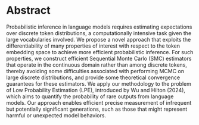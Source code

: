 # Abstract
Probabilistic inference in language models requires estimating expectations over discrete token distributions, a computationally intensive
task given the large vocabularies involved. We propose a novel approach
that exploits the differentiability of many properties of interest with
respect to the token embedding space to achieve more efficient probabilistic inference. For such properties, we construct efficient Sequential
Monte Carlo (SMC) estimators that operate in the continuous domain
rather than among discrete tokens, thereby avoiding some difficulties
associated with performing MCMC on large discrete distributions, and
provide some theoretical convergence guarantees for these estimators.
We apply our methodology to the problem of Low Probability Estimation (LPE), introduced by Wu and Hilton (2024), which aims to
quantify the probability of rare outputs from language models. Our
approach enables efficient precise measurement of infrequent but potentially significant generations, such as those that might represent
harmful or unexpected model behaviors.
